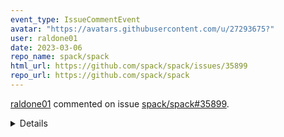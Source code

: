 ```yaml
---
event_type: IssueCommentEvent
avatar: "https://avatars.githubusercontent.com/u/27293675?"
user: raldone01
date: 2023-03-06
repo_name: spack/spack
html_url: https://github.com/spack/spack/issues/35899
repo_url: https://github.com/spack/spack
---
```


<a href='https://github.com/raldone01' target='_blank'>raldone01</a> commented on issue <a href='https://github.com/spack/spack/issues/35899' target='_blank'>spack/spack#35899</a>.

<small><details>...</small>

<a href='https://github.com/spack/spack/issues/35899' target='_blank'>View Comment</a>